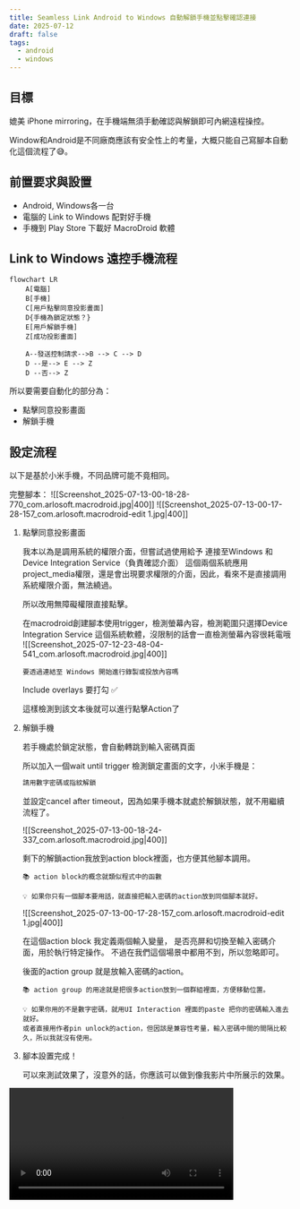 ```yaml
---
title: Seamless Link Android to Windows 自動解鎖手機並點擊確認連接
date: 2025-07-12
draft: false
tags:
  - android
  - windows
---
```

## 目標
媲美 iPhone mirroring，在手機端無須手動確認與解鎖即可內網遠程操控。

Window和Android是不同廠商應該有安全性上的考量，大概只能自己寫腳本自動化這個流程了😅。

## 前置要求與設置
- Android, Windows各一台
- 電腦的 Link to Windows 配對好手機
- 手機到 Play Store 下載好 MacroDroid 軟體

## Link to Windows 遠控手機流程
```mermaid
flowchart LR
	A[電腦]
	B[手機]
	C[用戶點擊同意投影畫面]
	D{手機為鎖定狀態？}
	E[用戶解鎖手機]
	Z[成功投影畫面]
	
	A--發送控制請求-->B --> C --> D
	D --是--> E --> Z
	D --否--> Z
```

所以要需要自動化的部分為：
- 點擊同意投影畫面
- 解鎖手機

## 設定流程
以下是基於小米手機，不同品牌可能不竟相同。

完整腳本：
![[Screenshot_2025-07-13-00-18-28-770_com.arlosoft.macrodroid.jpg|400]]
![[Screenshot_2025-07-13-00-17-28-157_com.arlosoft.macrodroid-edit 1.jpg|400]]

1. 點擊同意投影畫面

	我本以為是調用系統的權限介面，但嘗試過使用給予 連接至Windows 和 Device Integration Service（負責確認介面） 這個兩個系統應用 project_media權限，還是會出現要求權限的介面，因此，看來不是直接調用系統權限介面，無法繞過。

	所以改用無障礙權限直接點擊。
	
	在macrodroid創建腳本使用trigger，檢測螢幕內容，檢測範圍只選擇Device Integration Service 這個系統軟體，沒限制的話會一直檢測螢幕內容很耗電哦
	![[Screenshot_2025-07-12-23-48-04-541_com.arlosoft.macrodroid.jpg|400]]
	```
	要透過連結至 Windows 開始進行錄製或投放內容嗎
	```
	
	Include overlays 要打勾 ✅
	
	這樣檢測到該文本後就可以進行點擊Action了


2. 解鎖手機

	若手機處於鎖定狀態，會自動轉跳到輸入密碼頁面

	所以加入一個wait until trigger 檢測鎖定畫面的文字，小米手機是：
	
	```sh
	請用數字密碼或指紋解鎖
	```
	
	並設定cancel after timeout，因為如果手機本就處於解鎖狀態，就不用繼續流程了。

	![[Screenshot_2025-07-13-00-18-24-337_com.arlosoft.macrodroid.jpg|400]]

	剩下的解鎖action我放到action block裡面，也方便其他腳本調用。

	```
	📚 action block的概念就類似程式中的函數
	```

	```
	💡 如果你只有一個腳本要用話，就直接把輸入密碼的action放到同個腳本就好。
	```

	![[Screenshot_2025-07-13-00-17-28-157_com.arlosoft.macrodroid-edit 1.jpg|400]]

	在這個action block 我定義兩個輸入變量，
	是否亮屏和切換至輸入密碼介面，用於執行特定操作。
	不過在我們這個場景中都用不到，所以忽略即可。
	
	後面的action group 就是放輸入密碼的action。
	
	```
	📚 action group 的用途就是把很多action放到一個群組裡面，方便移動位置。
	```
	
	```
	💡 如果你用的不是數字密碼，就用UI Interaction 裡面的paste 把你的密碼輸入進去就好。
	或者直接用作者pin unlock的action，但因該是兼容性考量，輸入密碼中間的間隔比較久，所以我就沒有使用。
	```
	
3. 腳本設置完成！

   可以來測試效果了，沒意外的話，你應該可以做到像我影片中所展示的效果。

<video width="400" controls>
<source src="auto_link2windows_mute_.mp4">
</video>



